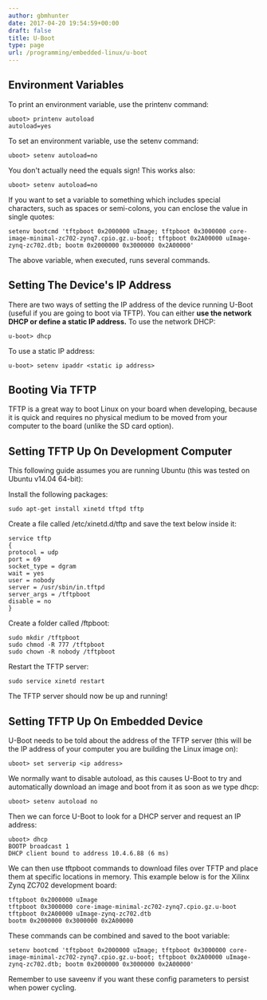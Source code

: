 ```yaml
---
author: gbmhunter
date: 2017-04-20 19:54:59+00:00
draft: false
title: U-Boot
type: page
url: /programming/embedded-linux/u-boot
---
```


## Environment Variables

To print an environment variable, use the printenv command:
    
    uboot> printenv autoload
    autoload=yes

To set an environment variable, use the setenv command:
    
    uboot> setenv autoload=no

You don't actually need the equals sign! This works also:
    
    uboot> setenv autoload=no

If you want to set a variable to something which includes special characters, such as spaces or semi-colons, you can enclose the value in single quotes:

    setenv bootcmd 'tftpboot 0x2000000 uImage; tftpboot 0x3000000 core-image-minimal-zc702-zynq7.cpio.gz.u-boot; tftpboot 0x2A00000 uImage-zynq-zc702.dtb; bootm 0x2000000 0x3000000 0x2A00000'

The above variable, when executed, runs several commands.

## Setting The Device's IP Address

There are two ways of setting the IP address of the device running U-Boot (useful if you are going to boot via TFTP). You can either **use the network DHCP or define a static IP address.** To use the network DHCP:
    
    u-boot> dhcp

To use a static IP address:

    u-boot> setenv ipaddr <static ip address>

## Booting Via TFTP

TFTP is a great way to boot Linux on your board when developing, because it is quick and requires no physical medium to be moved from your computer to the board (unlike the SD card option).

## Setting TFTP Up On Development Computer

This following guide assumes you are running Ubuntu (this was tested on Ubuntu v14.04 64-bit):

Install the following packages:

    sudo apt-get install xinetd tftpd tftp

Create a file called /etc/xinetd.d/tftp and save the text below inside it:

    service tftp
    {
    protocol = udp
    port = 69
    socket_type = dgram
    wait = yes
    user = nobody
    server = /usr/sbin/in.tftpd
    server_args = /tftpboot
    disable = no
    }

Create a folder called /ftpboot:

    sudo mkdir /tftpboot
    sudo chmod -R 777 /tftpboot
    sudo chown -R nobody /tftpboot

Restart the TFTP server:

    sudo service xinetd restart

The TFTP server should now be up and running!

## Setting TFTP Up On Embedded Device

U-Boot needs to be told about the address of the TFTP server (this will be the IP address of your computer you are building the Linux image on):

    uboot> set serverip <ip address>

We normally want to disable autoload, as this causes U-Boot to try and automatically download an image and boot from it as soon as we type dhcp:
    
    uboot> setenv autoload no

Then we can force U-Boot to look for a DHCP server and request an IP address:

    uboot> dhcp
    BOOTP broadcast 1
    DHCP client bound to address 10.4.6.88 (6 ms)

We can then use tftpboot commands to download files over TFTP and place them at specific locations in memory. This example below is for the Xilinx Zynq ZC702 development board:
    
    tftpboot 0x2000000 uImage
    tftpboot 0x3000000 core-image-minimal-zc702-zynq7.cpio.gz.u-boot
    tftpboot 0x2A00000 uImage-zynq-zc702.dtb
    bootm 0x2000000 0x3000000 0x2A00000

These commands can be combined and saved to the boot variable:
    
    setenv bootcmd 'tftpboot 0x2000000 uImage; tftpboot 0x3000000 core-image-minimal-zc702-zynq7.cpio.gz.u-boot; tftpboot 0x2A00000 uImage-zynq-zc702.dtb; bootm 0x2000000 0x3000000 0x2A00000'

Remember to use saveenv if you want these config parameters to persist when power cycling.
